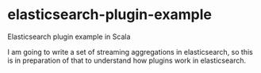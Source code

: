 # elasticsearch-plugin-example

Elasticsearch plugin example in Scala

I am going to write a set of streaming aggregations in elasticsearch, so this is in preparation of that to understand how plugins work in elasticsearch.
